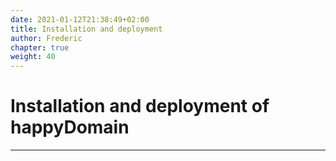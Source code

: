 ```yaml
---
date: 2021-01-12T21:38:49+02:00
title: Installation and deployment
author: Frederic
chapter: true
weight: 40
---
```


# Installation and deployment of happyDomain

---
